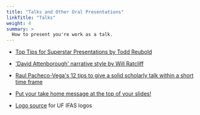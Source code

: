 ```yaml
---
title: "Talks and Other Oral Presentations"
linkTitle: "Talks"
weight: 4
summary: >
  How to present you're work as a talk.
---
```


* [Top Tips for Superstar Presentations by Todd Reubold](https://www.youtube.com/watch?v=Yis6mAnMjTc)
* ['David Attenborough' narrative style by Will Ratcliff](https://www.dropbox.com/s/j1vv2baheiduvip/David%20Attenborough%20talk%20technique%202018.pdf)
* [Raul Pacheco-Vega's 12 tips to give a solid scholarly talk within a short time frame](http://www.raulpacheco.org/2018/04/10-tips-to-give-a-solid-scholarly-talk-within-a-short-time-frame/)
* [Put your take home message at the top of your slides!](https://dynamicecology.wordpress.com/2018/08/27/put-your-take-home-message-at-the-top-of-your-slides/)

* [Logo source](http://branding.ifas.ufl.edu/logos/) for UF IFAS logos